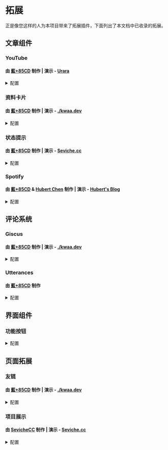 # 拓展

正是像您这样的人为本项目带来了拓展插件，下面列出了本文档中已收录的拓展。

## 文章组件

### YouTube

#### 由 [藍+85CD](https://github.com/kwaa) 制作 | 演示 - [Urara](https://urara-demo.netlify.app/hello-world/elements#svelte-components)

<details>
  <summary>配置</summary>
  
  **✅ 此拓展已包含在 Urara 中，无需额外下载。**

  #### 在使用前需导入组件：

  ```md
  <script>
    import YouTube from '$lib/components/extra/youtube.svelte'
  </script>
  ```

  #### 使用方法：

  ```md
  <YouTube id="WysuxO4yR04"/>
  ```

  此拓展会在您的文章内展示 [https://www.youtube.com/watch?v=<u>**WysuxO4yR04**</u>](https://www.youtube.com/watch?v=WysuxO4yR04) 视频，您可以根据需要把 **WysuxO4yR04** 替换为其他的 YouTube 视频 ID。

  您还可以参考使用例源码：[**urara/+page.svelte.md at main · importantimport/urara**](https://github.com/importantimport/urara/blob/main/urara/hello-world/elements/+page.svelte.md?plain=1#L139)。

</details>

### 资料卡片

#### 由 [藍+85CD](https://github.com/kwaa) 制作 | 演示 - [./kwaa.dev](https://kwaa.dev/about#关于我)

<details>
  <summary>配置</summary>
  
  **⚠ 此拓展尚未包含在 Urara 中，您需要手动下载组件。**

  下载 [**profile.svelte**](https://github.com/importantimport/urara-docs/raw/master/public/extension/profile/profile.svelte) 文件，将其放入 `src/lib/components/extra/` 目录内。

  #### 在使用前需导入组件：

  ```md
  <script lang="ts">
    import Profile from '$lib/components/extra/profile.svelte'
  </script>
  ```

  #### 使用方法：

  ```md
  <Profile subname="这里是姓氏"/>
  ```

  此拓展会在您的文章内展示个人资料卡片，其中头像、姓名和简介会跟随您在 `site.ts` 的设定，您还可以通过 `avatar="<图片路径>"` 、 `name="姓名"` 和 ``bio={`简介`}`` 来手动指定它们：

  ```md
  <Profile name="姓名" avatar="/assets/maskable@512.png" subname="这里是姓氏" bio={`这里是简介。<br>这是第二行简介。`} />
  ```

  您还可以参考使用例源码：[**blog/+page.svelte.md at main · kwaa/blog**](https://github.com/kwaa/blog/blob/main/urara/about/+page.svelte.md?plain=1#L13)。

</details>

### 状态提示

#### 由 [藍+85CD](https://github.com/kwaa) 制作 | 演示 - [Seviche.cc](https://seviche.cc/2022-12-20-pleroma-mod/)

<details>
  <summary>配置</summary>
  
  **✅ 此拓展已包含在 Urara 中，无需额外下载。**

  #### 在使用前需导入组件：

  ```md
  <script>
    import Alert from '$lib/components/extra/alert.svelte'
  </script>
  ```

  #### 使用方法：

  ```md
  <Alert status="warning" description="警告信息" title="警告标题"/>
  ```

  您可以根据需要修改提示的状态，可用的选项有：`info`、`success`、`warning` 和 `error`。

  您还可以参考使用例源码：[**Urara-Blog/+page.svelte.md at main · Sevichecc/Urara-Blog**](https://github.com/Sevichecc/Urara-Blog/blob/main/urara/2022-12-20-pleroma-mod/+page.svelte.md?plain=1#L12)。

</details>

### Spotify

#### 由 [藍+85CD](https://github.com/kwaa) & [Hubert Chen](https://github.com/interstellar750) 制作 | 演示 - [Hubert's Blog](https://trle5.xyz/about/testagain/)

<details>
  <summary>配置</summary>
  
  **⚠ 此拓展尚未包含在 Urara 中，您需要手动下载组件。**

  下载 [**spotify.svelte**](https://github.com/importantimport/urara-docs/raw/master/public/extension/spotify/spotify.svelte) 文件，将其放入 `src/lib/components/extra/` 目录内。

  #### 在使用前需导入组件：

  ```md
  <script lang="ts">
    import Spotify from '$lib/components/extra/spotify.svelte'
  </script>
  ```

  #### 使用方法：

  ```md
  <Spotify type="album" id="0vXB2JFdOphGK7ybYLXSRI"/>
  ```

  此拓展会在您的文章内展示 [https://open.spotify.com/<u>**album**</u>/<u>**0vXB2JFdOphGK7ybYLXSRI**</u>](https://open.spotify.com/album/0vXB2JFdOphGK7ybYLXSRI) 专辑，您可以根据需要把 **album** 替换为其他的播放清单类型，把 **0vXB2JFdOphGK7ybYLXSRI** 替换为其他的 Spotify 播放清单 ID。

  此拓展预设了默认的颜色、大小和宽度风格，它们被默认定义为 `theme={true}`、 `compact={false}` 和 ``width="100%"``，您也可以进行手动调整：

  ```md
  <Spotify type="album" id="0vXB2JFdOphGK7ybYLXSRI" theme={false} compact={true} width="95%"/>
  ```

  您还可以参考使用例源码：[**hexo_s/+page.svelte.md at urara · Interstellar750/hexo_s**](https://github.com/Interstellar750/hexo_s/blob/urara/urara/about/testagain/+page.svelte.md?plain=1#L46)。

</details>

## 评论系统

### Giscus

#### 由 [藍+85CD](https://github.com/kwaa) 制作 | 演示 - [./kwaa.dev](https://kwaa.dev/intro-urara#post-comment)

<details>
  <summary>配置</summary>
  
  **✅ 此拓展已包含在 Urara 中，无需额外下载。**

  #### 使用方法：

  访问 [Giscus](https://giscus.app/zh-CN) 页面进行配置，按照步骤配置后，您会获得以下内容：

  ```ts
  <script src="https://giscus.app/client.js"
        data-repo="[在此输入仓库]"
        data-repo-id="[在此输入仓库 ID]"
        data-category="[在此输入分类名]"
        data-category-id="[在此输入分类 ID]"
        data-mapping="pathname"
        data-strict="0"
        data-reactions-enabled="1"
        data-emit-metadata="0"
        data-input-position="top"
        data-theme="preferred_color_scheme"
        data-lang="zh-CN"
        crossorigin="anonymous"
        async>
  </script>
  ```

  接下来，您需要根据需求修改 `src/config/post.ts` 文件：

  ```ts
  import type { PostConfig } from '$lib/types/post'

  export const post: PostConfig = {
    comment: {
      use: ['Giscus', '其他评论系统'],
      style: 'boxed', // 评论系统栏样式：none / bordered / lifted / boxed
      giscus: {
        repo: '[在此输入仓库]',
        repoID: '[在此输入仓库 ID]',
        category: '[在此输入分类名]',
        categoryID: '[在此输入分类 ID]',
        reactionsEnabled: true, // 表情回应：true / false
        inputPosition: 'top' // 评论框位置：top / bottom
        lang: 'zh-CN', // 语言
        theme: 'preferred_color_scheme' // 主题
      }
    }
  }
  ```

  ⚠ 此拓展为 Giscus 默认启用了 `pathname` 映射方式与 `lazyload` 加载选项。

  配置完成后，Giscus 既可使用，将显示在文章末尾后。

  您还可以参考使用例源码：[**blog/post.ts at main · kwaa/blog**](https://github.com/kwaa/blog/blob/main/src/lib/config/post.ts#L17)。

</details>

### Utterances

#### 由 [藍+85CD](https://github.com/kwaa) 制作

<details>
  <summary>配置</summary>
  
  **✅ 此拓展已包含在 Urara 中，无需额外下载。**

  #### 使用方法：

  访问 [Utterances](https://utteranc.es/) 页面进行配置，按照步骤配置后，您会获得以下内容：

  ```ts
  <script src="https://utteranc.es/client.js"
        repo="[在此输入仓库]"
        issue-term="pathname"
        theme="preferred-color-scheme"
        crossorigin="anonymous"
        async>
  </script>
  ```

  接下来，您需要根据需求修改 `src/config/post.ts` 文件：

  ```ts
  import type { PostConfig } from '$lib/types/post'

  export const post: PostConfig = {
    comment: {
      use: ['Utterances', '其他评论系统'],
      style: 'boxed', // 评论系统栏样式：none / bordered / lifted / boxed
      utterances: {
        repo: '[在此输入仓库]',
        lable: '', // 标签
        theme: 'preferred-color-scheme', // 主题
      }
    }
  }
  ```

  ⚠ 此拓展为 Utterances 默认启用了 `pathname` 映射方式。

  配置完成后，Utterances 既可使用，将显示在文章末尾后。

</details>

## 界面组件

### 功能按钮

<details>
  <summary>配置</summary>
  
  **⚠ 这些拓展尚未包含在 Urara 中，您需要手动下载组件。**

  #### 在使用前需下载组件：

  - **回复：[reply.svelte](https://github.com/importantimport/urara-docs/raw/master/public/extension/actions/reply.svelte) - <small>由 [藍+85CD](https://github.com/kwaa) 制作 | 演示 - [./kwaa.dev](https://kwaa.dev/intro-urara)</small>**

  - **分享：[share.svelte](https://github.com/importantimport/urara-docs/raw/master/public/extension/actions/share.svelte) - <small>由 [藍+85CD](https://github.com/kwaa) 制作 | 演示 - [./kwaa.dev](https://kwaa.dev/intro-urara)</small>**
  
  - **翻译：[translate.svelte](https://github.com/importantimport/urara-docs/raw/master/public/extension/actions/translate.svelte) - <small>由 [藍+85CD](https://github.com/kwaa) 制作 | 演示 - [./kwaa.dev](https://kwaa.dev/intro-urara)</small>**


  在上方下载需要的功能按钮后，在 `src/lib/components/` 目录下新建一个名为 `actions` 的文件夹，放入其中。

  #### 使用方法：

  当您完成以上设定后，功能按钮已可用，需要注意：**此拓展仅在文章页面宽度足够时才会显示**。

  您还可以参考使用例源码：[**blog/src/lib/components/actions at main · kwaa/blog**](https://github.com/kwaa/blog/tree/main/src/lib/components/actions)。

</details>

## 页面拓展

### 友链

#### 由 [藍+85CD](https://github.com/kwaa) 制作 | 演示 - [./kwaa.dev](https://kwaa.dev/friends)

<details>
  <summary>配置</summary>
  
  **⚠ 此拓展尚未包含在 Urara 中，您需要手动下载组件。**

  1. 下载 [**friend.svelte**](https://github.com/importantimport/urara-docs/raw/master/public/extension/friend/friend.svelte) 文件，放入 `src/lib/components/extra/` 目录。

  2. 下载 [**+page.svelte**](https://github.com/importantimport/urara-docs/raw/master/public/extension/friend/%2Bpage.svelte) 文件，在 `src/routes/` 目录下新建一个名为 `friends` 的文件夹，放入其中。

  3. 下载 [**friends.ts**](https://github.com/importantimport/urara-docs/raw/master/public/extension/friend/friends.ts) 文件，放入 `src/lib/config/` 目录。

  4. 安装 `svelte-bricks` 依賴：

  ```bash
  pnpm add -D svelte-bricks
  ```

  #### 使用方法：

  `friends.ts` 中提供了默认样式，可以自行替换：
  
  ```ts
  export const friends: Friend[] = [
    {
      id: 'id', // HTML ID
      rel: 'friend', // 联系人类型：contact / acquaintance / friend
      name: 'Name', // 朋友昵称
      title: 'Title', // 标题
      avatar: '/favicon.png', // 朋友图片
      link: 'https://urara-demo.netlify.app/', // 链接
      descr: 'A Descriptions.', // 朋友描述
    }
  ]
  ```

  您还可以参考使用例源码：[**blog/friends.ts at main · kwaa/blog**](https://github.com/kwaa/blog/blob/main/src/lib/config/friends.ts#L29)。

</details>

### 项目展示

#### 由 [SevicheCC](https://github.com/sevichecc) 制作 | 演示 - [Seviche.cc](https://seviche.cc/projects)

<details>
  <summary>配置</summary>
  
  **⚠ 此拓展尚未包含在 Urara 中，您需要手动下载组件。**

  1. 下载 [**projects.svelte**](https://github.com/importantimport/urara-docs/raw/master/public/extension/project/projects.svelte) 文件，放入 `src/lib/components/extra/` 目录。

  2. 下载 [**+page.svelte**](https://github.com/importantimport/urara-docs/raw/master/public/extension/project/%2Bpage.svelte) 文件，在 `src/routes/` 目录下新建一个名为 `projects` 的文件夹，放入其中。

  3. 下载 [**projects.ts**](https://github.com/importantimport/urara-docs/raw/master/public/extension/project/projects.ts) 文件，放入 `src/lib/config/` 目录。

  #### 使用方法：

  `projects.ts` 中提供了默认样式，可以自行替换：
  
  ```ts
  export type Project = {
    id: string
    name: string
    tags?: string[]
    feature?: string
    description?: string
    img: string
    link?: string
  }

  export const projects: Project[] = [
    {
      id: 'urara', // HTML ID
      name: 'Urara', // 项目名
      tags: ['Svelte', 'TypeScript'], // 标签
      description: // 描述
        "🌸 Sweet, Powerful, IndieWeb-Compatible SvelteKit Blog Starter. [δ](Delta)",
      feature: 'Svelte', // 特点
      img: 'https://github.com/importantimport/urara/raw/main/urara/hello-world/urara.webp',
      link: 'https://github.com/importantimport/urara'
    }
  ]
  ```

  您还可以参考使用例源码：[**Urara-Blog/projects.ts at main · Sevichecc/Urara-Blog**](https://github.com/Sevichecc/Urara-Blog/blob/main/src/lib/config/projects.ts#L11)。

</details>